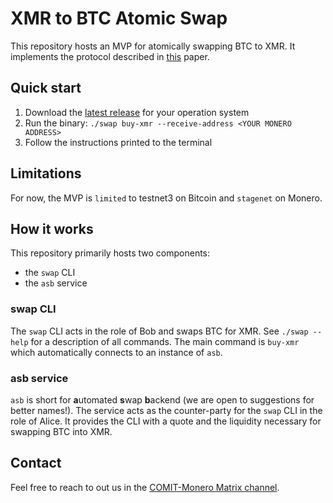 XMR to BTC Atomic Swap
======================

This repository hosts an MVP for atomically swapping BTC to XMR.
It implements the protocol described in [this](https://arxiv.org/abs/2101.12332) paper.

## Quick start

1. Download the [latest release](https://github.com/comit-network/xmr-btc-swap/releases/latest) for your operation system
2. Run the binary: `./swap buy-xmr --receive-address <YOUR MONERO ADDRESS>`
3. Follow the instructions printed to the terminal

## Limitations

For now, the MVP is `limited` to testnet3 on Bitcoin and `stagenet` on Monero.

## How it works

This repository primarily hosts two components:

- the `swap` CLI
- the `asb` service

### swap CLI

The `swap` CLI acts in the role of Bob and swaps BTC for XMR.
See `./swap --help` for a description of all commands.
The main command is `buy-xmr` which automatically connects to an instance of `asb`.

### asb service

`asb` is short for **a**utomated **s**wap **b**ackend (we are open to suggestions for better names!).
The service acts as the counter-party for the `swap` CLI in the role of Alice.
It provides the CLI with a quote and the liquidity necessary for swapping BTC into XMR.

## Contact

Feel free to reach to out us in the [COMIT-Monero Matrix channel](https://matrix.to/#/#comit-monero:matrix.org). 

